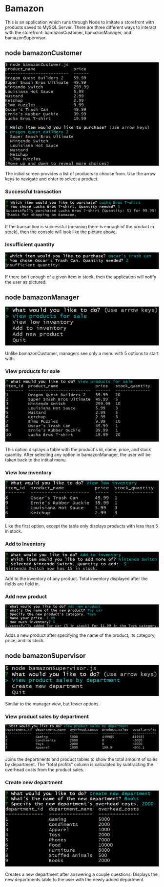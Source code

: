 # Bamazon

This is an application which runs through Node to imitate a storefront with products saved to MySQL Server. There are three different ways to interact with the storefront: bamazonCustomer, bamazonManager, and bamazonSupervisor.

## node bamazonCustomer

![Image of initial customer view](https://github.com/Mrrwmix/Bamazon/blob/master/images/cust_initial_view.png?raw=true)

The initial screen provides a list of products to choose from. Use the arrow keys to navigate and enter to select a product.

### Successful transaction

![Image of successful transaction](https://github.com/Mrrwmix/Bamazon/blob/master/images/cust_successful.png?raw=true)

If the transaction is successful (meaning there is enough of the product in stock), then the console will look like the picture above.

### Insufficient quantity

![Image of insufficient quantity](https://github.com/Mrrwmix/Bamazon/blob/master/images/cust_insufficient.png?raw=true)

If there isn't enough of a given item in stock, then the application will notify the user as pictured.

## node bamazonManager

![Image of initial manager view](https://github.com/Mrrwmix/Bamazon/blob/master/images/mngr_init.png?raw=true)

Unlike bamazonCustomer, managers see only a menu with 5 options to start with.

### View products for sale

![Image of products for sale](https://github.com/Mrrwmix/Bamazon/blob/master/images/mngr_products.png?raw=true)

This option displays a table with the product's id, name, price, and stock quantity. After selecting any option in bamazonManager, the user will be taken back to the intitial menu.

### View low inventory

![Image of low inventory](https://github.com/Mrrwmix/Bamazon/blob/master/images/mngr_lowInventory.png?raw=true)

Like the first option, except the table only displays products with less than 5 in stock.

### Add to Inventory

![Image of add to inventory](https://github.com/Mrrwmix/Bamazon/blob/master/images/mngr_addInv.png?raw=true)

Add to the inventory of any product. Total inventory displayed after the fields are field in.

### Add new product

![Image of add new product](https://github.com/Mrrwmix/Bamazon/blob/master/images/mngr_newProduct.png?raw=true)

Adds a new product after specifying the name of the product, its category, price, and its stock.

## node bamazonSupervisor

![Image of initial supervisor view](https://github.com/Mrrwmix/Bamazon/blob/master/images/sup_init.png?raw=true)

Similar to the manager view, but fewer options.

### View product sales by department

![Image of view product sales by department](https://github.com/Mrrwmix/Bamazon/blob/master/images/sup_sales.png?raw=true)

Joins the departments and product tables to show the total amount of sales by department. The "total profits" column is calculated by subtracting the overhead costs from the product sales.

### Create new department

![Image of create new department](https://github.com/Mrrwmix/Bamazon/blob/master/images/sup_create.png?raw=true)

Creates a new department after answering a couple questions. Displays the new departments table to the user with the newly added department.
